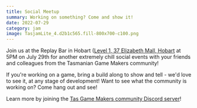 ```yaml
---
title: Social Meetup
summary: Working on something? Come and show it!
date: 2022-07-29
category: jam
image: TasjamLite_4.d2b1c565.fill-800x700-c100.png
---
```


Join us at the Replay Bar in Hobart ([Level 1, 37 Elizabeth Mall, Hobart](https://goo.gl/maps/Qbh4QY78GM4vTMiN6) at 5PM on July 29th for another extremely chill social events with your friends and colleagues from the Tasmanian Game Makers community!

If you're working on a game, bring a build along to show and tell - we'd love to see it, at any stage of development! Want to see what the community is working on? Come hang out and see!

Learn more by joining the [Tas Game Makers community Discord server](https://discord.gg/ekzRBdtP?event=988256203777929256)! 

